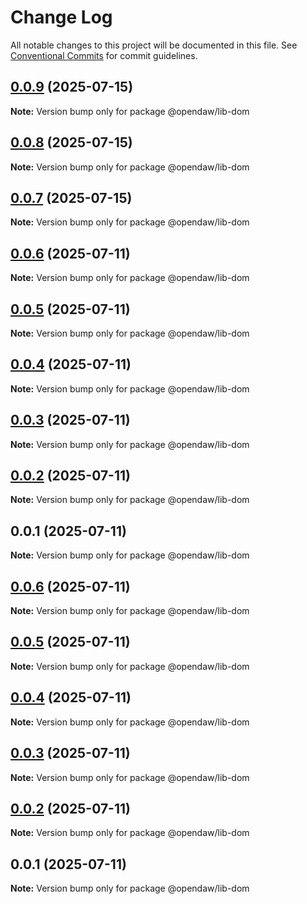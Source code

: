 # Change Log

All notable changes to this project will be documented in this file.
See [Conventional Commits](https://conventionalcommits.org) for commit guidelines.

## [0.0.9](https://github.com/andremichelle/openDAW/compare/@opendaw/lib-dom@0.0.8...@opendaw/lib-dom@0.0.9) (2025-07-15)

**Note:** Version bump only for package @opendaw/lib-dom

## [0.0.8](https://github.com/andremichelle/openDAW/compare/@opendaw/lib-dom@0.0.7...@opendaw/lib-dom@0.0.8) (2025-07-15)

**Note:** Version bump only for package @opendaw/lib-dom

## [0.0.7](https://github.com/andremichelle/openDAW/compare/@opendaw/lib-dom@0.0.6...@opendaw/lib-dom@0.0.7) (2025-07-15)

**Note:** Version bump only for package @opendaw/lib-dom

## [0.0.6](https://github.com/andremichelle/openDAW/compare/@opendaw/lib-dom@0.0.5...@opendaw/lib-dom@0.0.6) (2025-07-11)

**Note:** Version bump only for package @opendaw/lib-dom

## [0.0.5](https://github.com/andremichelle/openDAW/compare/@opendaw/lib-dom@0.0.4...@opendaw/lib-dom@0.0.5) (2025-07-11)

**Note:** Version bump only for package @opendaw/lib-dom

## [0.0.4](https://github.com/andremichelle/openDAW/compare/@opendaw/lib-dom@0.0.3...@opendaw/lib-dom@0.0.4) (2025-07-11)

**Note:** Version bump only for package @opendaw/lib-dom

## [0.0.3](https://github.com/andremichelle/openDAW/compare/@opendaw/lib-dom@0.0.2...@opendaw/lib-dom@0.0.3) (2025-07-11)

**Note:** Version bump only for package @opendaw/lib-dom

## [0.0.2](https://github.com/andremichelle/openDAW/compare/@opendaw/lib-dom@0.0.1...@opendaw/lib-dom@0.0.2) (2025-07-11)

**Note:** Version bump only for package @opendaw/lib-dom

## 0.0.1 (2025-07-11)

**Note:** Version bump only for package @opendaw/lib-dom

## [0.0.6](https://github.com/andremichelle/opendaw-turbo/compare/@opendaw/lib-dom@0.0.5...@opendaw/lib-dom@0.0.6) (2025-07-11)

**Note:** Version bump only for package @opendaw/lib-dom

## [0.0.5](https://github.com/andremichelle/opendaw-turbo/compare/@opendaw/lib-dom@0.0.4...@opendaw/lib-dom@0.0.5) (2025-07-11)

**Note:** Version bump only for package @opendaw/lib-dom

## [0.0.4](https://github.com/andremichelle/opendaw-turbo/compare/@opendaw/lib-dom@0.0.3...@opendaw/lib-dom@0.0.4) (2025-07-11)

**Note:** Version bump only for package @opendaw/lib-dom

## [0.0.3](https://github.com/andremichelle/opendaw-turbo/compare/@opendaw/lib-dom@0.0.2...@opendaw/lib-dom@0.0.3) (2025-07-11)

**Note:** Version bump only for package @opendaw/lib-dom

## [0.0.2](https://github.com/andremichelle/opendaw-turbo/compare/@opendaw/lib-dom@0.0.1...@opendaw/lib-dom@0.0.2) (2025-07-11)

**Note:** Version bump only for package @opendaw/lib-dom

## 0.0.1 (2025-07-11)

**Note:** Version bump only for package @opendaw/lib-dom
